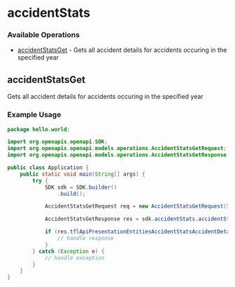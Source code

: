 # accidentStats

### Available Operations

* [accidentStatsGet](#accidentstatsget) - Gets all accident details for accidents occuring in the specified year

## accidentStatsGet

Gets all accident details for accidents occuring in the specified year

### Example Usage

```java
package hello.world;

import org.openapis.openapi.SDK;
import org.openapis.openapi.models.operations.AccidentStatsGetRequest;
import org.openapis.openapi.models.operations.AccidentStatsGetResponse;

public class Application {
    public static void main(String[] args) {
        try {
            SDK sdk = SDK.builder()
                .build();

            AccidentStatsGetRequest req = new AccidentStatsGetRequest(592845);            

            AccidentStatsGetResponse res = sdk.accidentStats.accidentStatsGet(req);

            if (res.tflApiPresentationEntitiesAccidentStatsAccidentDetails != null) {
                // handle response
            }
        } catch (Exception e) {
            // handle exception
        }
    }
}
```

